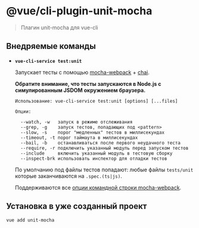 # @vue/cli-plugin-unit-mocha

> Плагин unit-mocha для vue-cli

## Внедряемые команды

- **`vue-cli-service test:unit`**

  Запускает тесты с помощью [mocha-webpack](https://github.com/zinserjan/mocha-webpack) + [chai](http://chaijs.com/).

  **Обратите внимание, что тесты запускаются в Node.js с симулированным JSDOM окружением браузера.**

  ```
  Использование: vue-cli-service test:unit [options] [...files]

  Опции:

    --watch, -w   запуск в режиме отслеживания
    --grep, -g    запуск тестов, попадающих под <pattern>
    --slow, -s    порог "медленных" тестов в миллисекундах
    --timeout, -t порог таймаута в миллисекундах
    --bail, -b    останавливаться после первого неудачного теста
    --require, -r подключить указанный модуль перед запуском тестов
    --include     включить указанный модуль в тестовую сборку
    --inspect-brk использовать инспектор для отладки тестов
  ```

  По умолчанию под файлы тестов попадают: любые файлы `tests/unit` которые заканчиваются на `.spec.(ts|js)`.

  Поддерживаются все [опции командной строки mocha-webpack](http://zinserjan.github.io/mocha-webpack/docs/installation/cli-usage.html).

## Установка в уже созданный проект

```sh
vue add unit-mocha
```
